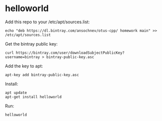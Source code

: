 # helloworld

Add this repo to your /etc/apt/sources.list:
```
echo "deb https://dl.bintray.com/ansochnev/otus-cpp/ homework main" >> /etc/apt/sources.list
```

Get the bintray public key:
```
curl https://bintray.com/user/downloadSubjectPublicKey?username=bintray > bintray-public-key.asc
```

Add the key to apt:
```
apt-key add bintray-public-key.asc
```

Install:
```
apt update
apt-get install helloworld
```

Run:
```
helloworld
```